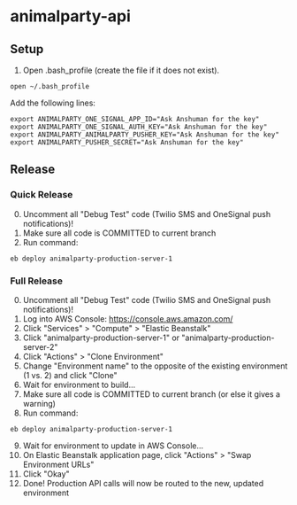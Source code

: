 # animalparty-api

## Setup
1. Open .bash_profile (create the file if it does not exist).
````
open ~/.bash_profile
````
Add the following lines:
````
export ANIMALPARTY_ONE_SIGNAL_APP_ID="Ask Anshuman for the key"
export ANIMALPARTY_ONE_SIGNAL_AUTH_KEY="Ask Anshuman for the key"
export ANIMALPARTY_ANIMALPARTY_PUSHER_KEY="Ask Anshuman for the key"
export ANIMALPARTY_PUSHER_SECRET="Ask Anshuman for the key"
````

## Release
### Quick Release
0. Uncomment all "Debug Test" code (Twilio SMS and OneSignal push notifications)!
1. Make sure all code is COMMITTED to current branch
1. Run command:
````
eb deploy animalparty-production-server-1
````

### Full Release
0. Uncomment all "Debug Test" code (Twilio SMS and OneSignal push notifications)!
1. Log into AWS Console: https://console.aws.amazon.com/
2. Click "Services" > "Compute" > "Elastic Beanstalk"
3. Click "animalparty-production-server-1" or "animalparty-production-server-2"
4. Click "Actions" > "Clone Environment"
5. Change "Environment name" to the opposite of the existing environment (1 vs. 2) and click "Clone"
6. Wait for environment to build...
7. Make sure all code is COMMITTED to current branch (or else it gives a warning)
8. Run command:
````
eb deploy animalparty-production-server-1
````
9. Wait for environment to update in AWS Console...
10. On Elastic Beanstalk application page, click "Actions" > "Swap Environment URLs"
11. Click "Okay"
12. Done! Production API calls will now be routed to the new, updated environment
